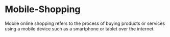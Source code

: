 # Mobile-Shopping
Mobile online shopping refers to the process of buying products or services using a mobile device such as a smartphone or tablet over the internet. 
